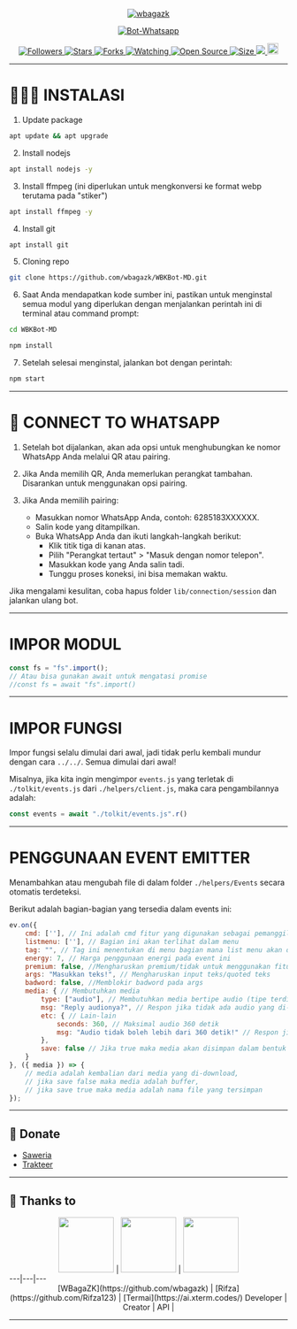 

<p align="center">
  <a href="https://wbagazk.github.io">
    <img src="https://readme-typing-svg.herokuapp.com?size=15&width=280&lines=WBKBot+Multi+Device+Created+By+WBagaZK+🌐" alt="wbagazk"/>
  </a>
</p>

<p align="center">
  <a href="https://wbagazk.github.io">
    <img title="Bot-Whatsapp" src="https://img.shields.io/badge/Bot-Whatsapp-green?colorA=%23ff0000&colorB=%23017e40&style=for-the-badge">
  </a>
</p>

<p align="center">
  <a href="https://github.com/wbagazk/followers">
    <img title="Followers" src="https://img.shields.io/github/followers/wbagazk?color=red&style=flat-square">
  </a>
  <a href="https://github.com/wbagazk/WBKBot-MD/stargazers/">
    <img title="Stars" src="https://img.shields.io/github/stars/wbagazk/WBKBot-MD?color=blue&style=flat-square">
  </a>
  <a href="https://github.com/wbagazk/WBKBot-MD/network/members/">
    <img title="Forks" src="https://img.shields.io/github/forks/wbagazk/WBKBot-MD?color=red&style=flat-square">
  </a>
  <a href="https://github.com/wbagazk/WBKBot-MD/watchers/">
    <img title="Watching" src="https://img.shields.io/github/watchers/wbagazk/WBKBot-MD?label=Watchers&color=blue&style=flat-square">
  </a>
  <a href="https://github.com/wbagazk/WBKBot-MD/">
    <img title="Open Source" src="https://badges.frapsoft.com/os/v2/open-source.svg?v=103">
  </a>
  <a href="https://github.com/wbagazk/WBKBot-MD/">
    <img title="Size" src="https://img.shields.io/github/repo-size/wbagazk/WBKBot-MD?style=flat-square&color=green">
  </a>
  <a href="https://hits.seeyoufarm.com">
    <img src="https://hits.seeyoufarm.com/api/count/incr/badge.svg?url=https%3A%2F%2Fgithub.com%2Fwbagazk%2FWBKBot-MD&count_bg=%2379C83D&title_bg=%23555555&icon=probot.svg&icon_color=%2300FF6D&title=hits&edge_flat=false"/>
  </a>
  <a href="https://github.com/wbagazk/WBKBot-MD/graphs/commit-activity">
    <img height="20" src="https://img.shields.io/badge/Maintained%3F-no-green.svg">
  </a>
</p>

---

# 🧑🏽‍💻 INSTALASI

1. Update package

```bash
apt update && apt upgrade
```

2. Install nodejs

```bash
apt install nodejs -y
```

3. Install ffmpeg (ini diperlukan untuk mengkonversi ke format webp terutama pada "stiker")

```bash
apt install ffmpeg -y
```

4. Install git

```bash
apt install git
```

5. Cloning repo

```bash
git clone https://github.com/wbagazk/WBKBot-MD.git
```

6. Saat Anda mendapatkan kode sumber ini, pastikan untuk menginstal semua modul yang diperlukan dengan menjalankan perintah ini di terminal atau command prompt:

```bash
cd WBKBot-MD
```
```bash
npm install
```

7. Setelah selesai menginstal, jalankan bot dengan perintah:

```bash
npm start
```

---

# 📲 CONNECT TO WHATSAPP

1. Setelah bot dijalankan, akan ada opsi untuk menghubungkan ke nomor WhatsApp Anda melalui QR atau pairing.

2. Jika Anda memilih QR, Anda memerlukan perangkat tambahan. Disarankan untuk menggunakan opsi pairing.

3. Jika Anda memilih pairing:
   - Masukkan nomor WhatsApp Anda, contoh: 6285183XXXXXX.
   - Salin kode yang ditampilkan.
   - Buka WhatsApp Anda dan ikuti langkah-langkah berikut:
     - Klik titik tiga di kanan atas.
     - Pilih "Perangkat tertaut" > "Masuk dengan nomor telepon".
     - Masukkan kode yang Anda salin tadi.
     - Tunggu proses koneksi, ini bisa memakan waktu.

Jika mengalami kesulitan, coba hapus folder `lib/connection/session` dan jalankan ulang bot.

---

# IMPOR MODUL

```javascript
const fs = "fs".import(); 
// Atau bisa gunakan await untuk mengatasi promise
//const fs = await "fs".import()
```

---

# IMPOR FUNGSI

Impor fungsi selalu dimulai dari awal, jadi tidak perlu kembali mundur dengan cara `../../`. Semua dimulai dari awal!

Misalnya, jika kita ingin mengimpor `events.js` yang terletak di `./tolkit/events.js` dari `./helpers/client.js`, maka cara pengambilannya adalah:

```javascript
const events = await "./tolkit/events.js".r()
```

---

# PENGGUNAAN EVENT EMITTER

Menambahkan atau mengubah file di dalam folder `./helpers/Events` secara otomatis terdeteksi.

Berikut adalah bagian-bagian yang tersedia dalam events ini:

```javascript
ev.on({
    cmd: [''], // Ini adalah cmd fitur yang digunakan sebagai pemanggil event, Anda bisa meletakkan banyak cmd
    listmenu: [''], // Bagian ini akan terlihat dalam menu
    tag: "", // Tag ini menentukan di menu bagian mana list menu akan ditempatkan
    energy: 7, // Harga penggunaan energi pada event ini
    premium: false, //Mengharuskan premium/tidak untuk menggunakan fitur ini
    args: "Masukkan teks!", // Mengharuskan input teks/quoted teks
    badword: false, //Memblokir badword pada args
    media: { // Membutuhkan media
        type: ["audio"], // Membutuhkan media bertipe audio (tipe terdiri dari audio, document, video, image, sticker) bisa digunakn bersama did alam array
        msg: "Reply audionya?", // Respon jika tidak ada audio yang di-reply
        etc: { // Lain-lain
            seconds: 360, // Maksimal audio 360 detik
            msg: "Audio tidak boleh lebih dari 360 detik!" // Respon jika lebih dari 360 detik
        },
        save: false // Jika true maka media akan disimpan dalam bentuk file audio.mp3
    }
}, ({ media }) => {
    // media adalah kembalian dari media yang di-download, 
    // jika save false maka media adalah buffer,
    // jika save true maka media adalah nama file yang tersimpan
});
```

---

## 💖 Donate
- [Saweria](https://saweria.co/wbagazk)
- [Trakteer](https://trakteer.id/wbagazk)

---

## 🙏 Thanks to
<center><a href="https://github.com/wbagazk"><img src="https://github.com/wbagazk.png?size=100" width="100" height="100"></a> | <a href="https://github.com/Rifza123"><img src="https://github.com/Rifza123.png?size=100" width="100" height="100"></a> | <a href="https://ai.xterm.codes/"><img src="https://telegra.ph/file/35b9ec32bf79b8694ff82.jpg?size=100" width="100" height="100"></a></center>
---|---|---
<center>[WBagaZK](https://github.com/wbagazk)  | [Rifza](https://github.com/Rifza123) | [Termai](https://ai.xterm.codes/) 
Developer | Creator | API |</center>

---
